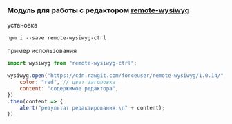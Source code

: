### Модуль для работы с редактором [remote-wysiwyg](https://github.com/forceuser/remote-wysiwyg)


установка

```shell
npm i --save remote-wysiwyg-ctrl
```

пример использования

```js
import wysiwyg from "remote-wysiwyg-ctrl";

wysiwyg.open("https://cdn.rawgit.com/forceuser/remote-wysiwyg/1.0.14/", {
	color: "red", // цвет заголовка
	content: "содержимое редактора",
})
.then(content => {
	alert("результат редактирования:\n" + content);
})
```
